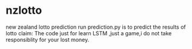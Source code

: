 # nzlotto
new zealand lotto prediction
run prediction.py is to predict the results of lotto
claim:
     The code just for learn LSTM ,just a game,i do not take responsiblity for your lost money.